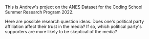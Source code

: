 This is Andrew's project on the ANES Dataset for the Coding School Summer Research Program 2022.

Here are possible research question ideas.
Does one's political party affiliation affect their trust in the media? If so, which political party's supporters are more likely to be skeptical of the media?